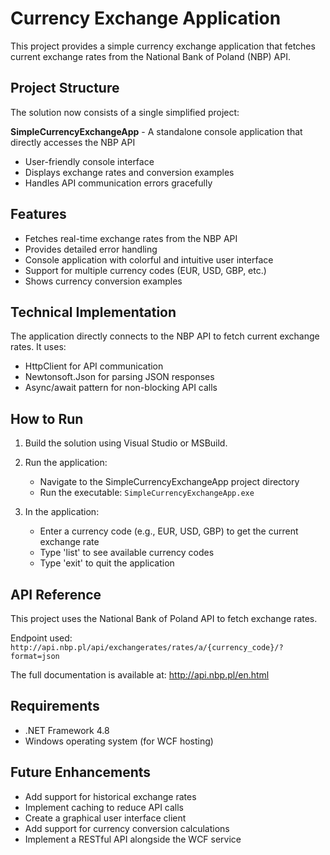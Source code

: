 # Currency Exchange Application

This project provides a simple currency exchange application that fetches current exchange rates from the National Bank of Poland (NBP) API.

## Project Structure

The solution now consists of a single simplified project:

**SimpleCurrencyExchangeApp** - A standalone console application that directly accesses the NBP API
   - User-friendly console interface
   - Displays exchange rates and conversion examples
   - Handles API communication errors gracefully

## Features

- Fetches real-time exchange rates from the NBP API
- Provides detailed error handling
- Console application with colorful and intuitive user interface
- Support for multiple currency codes (EUR, USD, GBP, etc.)
- Shows currency conversion examples

## Technical Implementation

The application directly connects to the NBP API to fetch current exchange rates. It uses:

- HttpClient for API communication
- Newtonsoft.Json for parsing JSON responses
- Async/await pattern for non-blocking API calls

## How to Run

1. Build the solution using Visual Studio or MSBuild.

2. Run the application:
   - Navigate to the SimpleCurrencyExchangeApp project directory
   - Run the executable: `SimpleCurrencyExchangeApp.exe`

3. In the application:
   - Enter a currency code (e.g., EUR, USD, GBP) to get the current exchange rate
   - Type 'list' to see available currency codes
   - Type 'exit' to quit the application

## API Reference

This project uses the National Bank of Poland API to fetch exchange rates. 

Endpoint used: `http://api.nbp.pl/api/exchangerates/rates/a/{currency_code}/?format=json`

The full documentation is available at: http://api.nbp.pl/en.html

## Requirements

- .NET Framework 4.8
- Windows operating system (for WCF hosting)

## Future Enhancements

- Add support for historical exchange rates
- Implement caching to reduce API calls
- Create a graphical user interface client
- Add support for currency conversion calculations
- Implement a RESTful API alongside the WCF service
